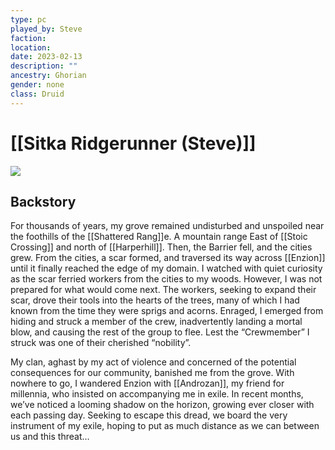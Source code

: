 ```yaml
---
type: pc
played_by: Steve
faction:
location: 
date: 2023-02-13
description: ""
ancestry: Ghorian
gender: none
class: Druid
---
```

# [[Sitka Ridgerunner (Steve)]]
![](https://lh3.googleusercontent.com/MoU1ITGanQJ1Tv_wFuI7IWCzx6gp7ymXIww_v8stANjX_ShVQSmIK0lJ3D4oqiv-ph7fzUuH8nsMPgmPKeWTd6onMe31_hc78HKFZ-gfM7z7_pmcPDRUooCgKyWStZ0YO6wTxzgPjNS72bqx3V0RcA)

## Backstory
For thousands of years, my grove remained undisturbed and unspoiled near the foothills of the [[Shattered Rang]]e. A mountain range East of [[Stoic Crossing]] and north of [[Harperhill]]. Then, the Barrier fell, and the cities grew. From the cities, a scar formed, and traversed its way across [[Enzion]] until it finally reached the edge of my domain. I watched with quiet curiosity as the scar ferried workers from the cities to my woods. However, I was not prepared for what would come next. The workers, seeking to expand their scar, drove their tools into the hearts of the trees, many of which I had known from the time they were sprigs and acorns. Enraged, I emerged from hiding and struck a member of the crew, inadvertently landing a mortal blow, and causing the rest of the group to flee. Lest the “Crewmember” I struck was one of their cherished “nobility”. 

My clan, aghast by my act of violence and concerned of the potential consequences for our community, banished me from the grove. With nowhere to go, I wandered Enzion with [[Androzan]], my friend for millennia, who insisted on accompanying me in exile. In recent months, we’ve noticed a looming shadow on the horizon, growing ever closer with each passing day. Seeking to escape this dread, we board the very instrument of my exile, hoping to put as much distance as we can between us and this threat…